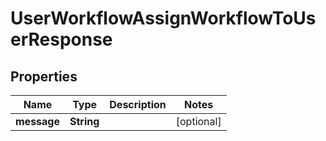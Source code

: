 

# UserWorkflowAssignWorkflowToUserResponse


## Properties

| Name | Type | Description | Notes |
|------------ | ------------- | ------------- | -------------|
|**message** | **String** |  |  [optional] |



